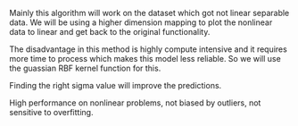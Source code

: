 Mainly this algorithm will work on the dataset which got not linear separable data. We will be using a higher dimension mapping to plot the nonlinear data to linear and get back to the original functionality. 

The disadvantage in this method is highly compute intensive and it requires more time to process which makes this model less reliable. 
So we will use the guassian RBF kernel function for this.

Finding the right sigma value will improve the predictions. 

High performance on nonlinear problems, not
biased by outliers, not sensitive to overfitting.

